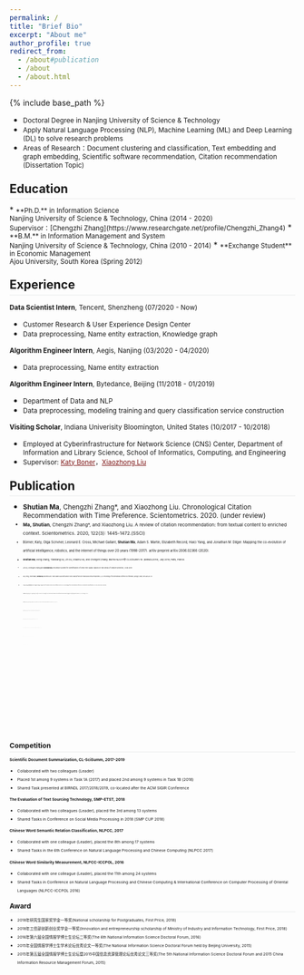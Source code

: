 ```yaml
---
permalink: /
title: "Brief Bio"
excerpt: "About me"
author_profile: true
redirect_from: 
  - /about#publication
  - /about
  - /about.html
---
```

<style>
.page__content p {
    margin: 0 0 0em;
}
p{
    /*margin: 0;*/
    /*padding: -30;*/
    /*line-height: 15px;*/
}
a{
	color:#7c1313;
}
ul{
    /*margin: 0;*/
    /*padding: -30;*/
    line-height: 15px;
    margin-block-start: 0em;
    margin-block-end: 0em;
}
ul li, ol li {
    margin-bottom: 0.em;
}
h1, h2, h3, h4, h5, h6 {
	padding-bottom: 0.2em;
	margin: 1em 0 0.5em;
	border-bottom: 2px solid #f2f3f3;
}
</style>
{% include base_path %} 
* <small> Doctoral Degree in Nanjing University of Science & Technology</small>  
* <small>Apply Natural Language Processing (NLP), Machine Learning (ML) and Deep Learning (DL) to solve research problems</small>  
* <small> Areas of Research：Document clustering and classification, Text embedding and graph embedding, Scientific software recommendation, Citation recommendation (Dissertation Topic) </small>

<h2 id="education">Education</h2> 
* <small>**Ph.D.** in Information Science<br>
	Nanjing University of Science & Technology, China (2014 - 2020)<br>
	Supervisor：[Chengzhi Zhang](https://www.researchgate.net/profile/Chengzhi_Zhang4)</small> 
* <small>**B.M.** in Information Management and System<br>
	Nanjing University of Science & Technology, China (2010 - 2014)</small>  
* <small>**Exchange Student** in  Economic Management<br>
	Ajou University, South Korea (Spring 2012)</small>  


<h2 id="experience">Experience</h2> 

<small>**Data Scientist Intern**, Tencent, Shenzheng (07/2020 - Now)</small> 
* <small>Customer Research & User Experience Design Center</small>
* <small>Data preprocessing, Name entity extraction, Knowledge graph</small>

<small>**Algorithm Engineer Intern**, Aegis, Nanjing (03/2020 - 04/2020)</small> 
* <small>Data preprocessing, Name entity extraction </small>

<small>**Algorithm Engineer Intern**, Bytedance, Beijing (11/2018 - 01/2019)</small> 
* <small>Department of Data and NLP</small>
* <small>Data preprocessing, modeling training and query classification service construction</small>

<small>**Visiting Scholar**, Indiana Univerisity Bloomington, United States (10/2017 - 10/2018)</small> 
* <small>Employed at Cyberinfrastructure for Network Science (CNS) Center, Department of Information and Library Science, School of Informatics, Computing, and Engineering</small>
* <small>Supervisor: [Katy Boner](http://ella.slis.indiana.edu/~katy/)，[Xiaozhong Liu](https://www.sice.indiana.edu/all-people/profile.html?profile_id=100)</small>

<h2 id="publication">Publication</h2> 

* <small>**Shutian Ma**, Chengzhi Zhang*, and Xiaozhong Liu. Chronological Citation Recommendation with Time Preference. Scientometrics. 2020. (under review)<small>
* <small>**Ma, Shutian**, Chengzhi Zhang*, and Xiaozhong Liu. A review of citation recommendation: from textual content to enriched context. Scientometrics. 2020, 122(3): 1445-1472.(SSCI)<small>
* <small>Börner, Katy, Olga Scrivner, Leonard E. Cross, Michael Gallant, **Shutian Ma**, Adam S. Martin, Elizabeth Record, Haici Yang, and Jonathan M. Dilger. Mapping the co-evolution of artificial intelligence, robotics, and the internet of things over 20 years (1998-2017). arXiv preprint arXiv:2006.02366 (2020).<small>
* <small>**Shutian Ma**, Heng Zhang, Tianxiang Xu, Jin Xu, Shaohu Hu, and Chengzhi Zhang. IR&TM-NJUST@ CLSciSumm-19. (BIRNDL2019), July 2019, Paris, France.<small>
* <small>Jin Xu, Chengzhi Zhang and **Shutian Ma**. Ensemble System for Identification of Cited Text Spans: Based on Two Steps of Feature Selection, CCIR 2019<small>
* <small>Gao, Zheng, Vincent Malic, **Shutian Ma**, and Patrick Shih. How to Make a Successful Movie: Factor Analysis from both Financial and Critical Perspectives [C]. In: Proceedings of the International Conference on Information, Springer, Cham, 2019: 669-678. (EI)<small>
* <small>Zhang, Heng, **Shutian Ma**, and Chengzhi Zhang. Using Full-text of Academic Articles to Find Software Clusters [C]. In: Proceedings of the 17th International Conference on Scientometrics and Informetrics (ISSI 2019), Rome, Italy, 2019(small)<small>
* <small>**Shutian Ma**, Heng Zhang, Jin Xu, Chengzhi Zhang*. NJUST @ CLSciSumm-18. In: Proceedings of the 3nd Joint Workshop on Bibliometric-enhanced Information Retrieval and Natural Language Processing for Digital Libraries (BIRNDL 2018), July 2018, Michgen, USA. (EI)<small>
* <small>**Shutian Ma**, Yingyi Zhang, Chengzhi Zhang*. Using multiple Web resources and inference rules to classify Chinese word semantic relation. Information Discovery and Delivery 46.2 (2018): 120-126. (SSCI)<small>
* <small>**Shutian Ma**, and Chengzhi Zhang. Using Full-text Academic Articles and Wikipedia to Find Alternative Free Bioinformatics Software. SIGMET 2018.<small>
* <small>**Shutian Ma**, Jin Xu, Chengzhi Zhang*. Automatic identification of cited text spans: a multi-classifier approach over imbalanced dataset[J]. Scientometrics, 2018, 116(2): 1303-1330.(SSCI)<small>
* <small>Börner, Katy, Olga Scrivner, Mike Gallant, **Shutian Ma**, Xiaozhong Liu, Keith Chewning, Lingfei Wu, and James A. Evans. "Skill discrepancies between research, education, and jobs reveal the critical need to supply soft skills for the data economy." Proceedings of the National Academy of Sciences115, no. 50 (2018): 12630-12637.(SCI)<small>
* <small>**Shutian Ma**, Jin Xu, Jie Wang and Chengzhi Zhang*. NJUST @ CLSciSumm-17. In: Proceedings of the 2nd Joint Workshop on Bibliometric-enhanced Information Retrieval and Natural Language Processing for Digital Libraries (BIRNDL 2017), Aug, 2017, Tokyo, Japan. (Winner of CL-SciSumm 2017) (EI)<small>
* <small>**Shutian Ma**, Chengzhi Zhang*. Document Representation and Clustering Models for Bilingual Documents Clustering. In: Proceedings of 2017 Annual Meeting of the Association for Information Science and Technology (ASIST’2017), Washington, DC, USA, 2017.<small>
* <small>**Shutian Ma**, Chengzhi Zhang*. Using Full-text to Evaluate Impact of Different Software Groups. In: Proceedings of the 16th International Conference on Scientometrics and Informetrics (ISSI 2017), Wuhan, China, 2017. (EI)<small>
* <small>**Shutian Ma**, Chengzhi Zhang*. Documents Representation for Comparable Corpora Clustering: A Preliminary Study. In: Proceedings of iConference2017, March 22-25, Wuhan, China, 2017.<small>
* <small>Qiangbing Wang, **Shutian Ma**, Chengzhi Zhang*. Predicting Users’ Demographic Characteristics in a Chinese Social Media Network. The Electronic Library. 2017, 35(4): 758-769. (SSCI)<small>
* <small>Jie Wang, **Shutian Ma**, Chengzhi Zhang*. CitationAS: A Summary Generation Tool Based on Clustering of Retrieved Citation Content. In: Proceedings of Second Workshop on Mining Scientific Papers: Computational Linguistics and Bibliometrics (CLBib-2017), Wuhan, China, 2017. (EI)<small>
* <small>Yingyi Zhang, Guo Chen, Chengzhi Zhang*, **Shutian Ma**. Analyzing scientific user tagging behavior on academic blogs according to tag’s content characteristics - a preliminary study. In: Proceedings of iConference2017, March 22-25, Wuhan, China, 2017.<small>
* <small>**Shutian Ma**, Xiaoyong Zhang, Chengzhi Zhang*. NLPCC 2016 Shared Task: Chinese Words Similarity Measure via Ensemble Learning based on Multiple Resources. In: Proceedings of the Fifth Conference on Natural Language Processing and Chinese Computing & The Twenty Fourth International Conference on Computer Processing of Oriental Languages (NLPCC-ICCPOL 2016). Kunming, China, 2016: 862–869. (EI)<small>
* <small>**Shutian Ma**, Chengzhi Zhang*, Daqing He. Document Representation Methods for Clustering Bilingual Documents. In: Processing of the 2016 Annual Meeting of the Association for Information Science and Technology (ASIST’2016), Copenhagen, Denmark, 2016.<small>
* <small>**Shutian Ma**, Chengzhi Zhang*. Automatic Collection of the Parallel Corpus with Little Prior Knowledge. In: Proceedings of the 13th China National Conference on Computational Linguistics (CCL2014), Wuhan, China, 2014: 95-106. (EI)<small>
* <small>章成志, 徐津, **马舒天**.(2019). 学术文本被引片段的自动识别研究(Automatic Identification of Cited Spans in Academic Articles). 情报理论与实践:1-11.<small>
* <small>章成志, **马舒天**, 揭春雨, & 姚旭晨. (2018). 基于双语 URL 匹配模式可信度的平行网页识别研究(Detection of Parallel Web Pages Based on the Automatically Discovered Bilingual URL Pairing Patterns). 中文信息学报, 32(3), 91-100.<small> 

<h2 id="competition">Competition</h2>  

<small>**Scientific Document Summarization, CL-SciSumm, 2017-2019**</small> 
* <small>Collaborated with two colleagues (Leader)</small>
* <small>Placed 1st among 9 systems in Task 1A (2017) and placed 2nd among 9 systems in Task 1B (2018)</small>
* <small>Shared Task presented at BIRNDL 2017/2018/2019, co-located after the ACM SIGIR Conference</small>

<small>**The Evaluation of Text Sourcing Technology, SMP-ETST, 2018**</small> 
* <small>Collaborated with two colleagues (Leader), placed the 3rd among 13 systems</small>
* <small>Shared Tasks in Conference on Social Media Processing in 2018 (SMP CUP 2018)</small>

<small>**Chinese Word Semantic Relation Classification, NLPCC, 2017**</small> 
* <small>Collaborated with one colleague (Leader), placed the 8th among 17 systems</small>
* <small>Shared Tasks in the 6th Conference on Natural Language Processing and Chinese Computing (NLPCC 2017)</small>

<small>**Chinese Word Similarity Measurement, NLPCC-ICCPOL, 2016**</small> 
* <small>Collaborated with one colleague (Leader), placed the 11th among 24 systems</small>
* <small>Shared Tasks in Conference on Natural Language Processing and Chinese Computing & International Conference on Computer Processing of Oriental Languages (NLPCC-ICCPOL 2016)</small>


<h2 id="award"> Award</h2> 

* <small>2018年研究生国家奖学金一等奖(National scholarship for Postgraduates, First Price, 2018)</small> 
* <small>2018年工信部创新创业奖学金一等奖(Innovation and entrepreneurship scholarship of Ministry of Industry and Information Technology, First Price, 2018)</small> 
* <small>2016年第六届全国情报学博士生论坛二等奖(The 6th National Information Science Doctoral Forum, 2016)</small> 
* <small>2015年全国情报学博士生学术论坛优秀论文一等奖(The National Information Science Doctoral Forum held by Beijing University, 2015)</small> 
* <small>2015年第五届全国情报学博士生论坛暨2015中国信息资源管理论坛优秀论文三等奖(The 5th National Information Science Doctoral Forum and 2015 China Information Resource Management Forum, 2015)</small>

